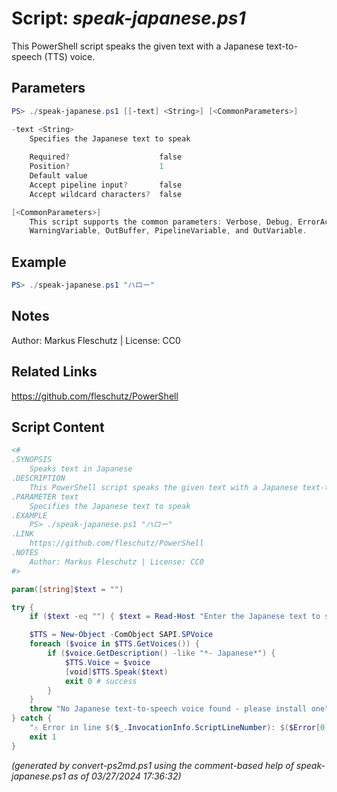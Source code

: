 Script: *speak-japanese.ps1*
========================

This PowerShell script speaks the given text with a Japanese text-to-speech (TTS) voice.

Parameters
----------
```powershell
PS> ./speak-japanese.ps1 [[-text] <String>] [<CommonParameters>]

-text <String>
    Specifies the Japanese text to speak
    
    Required?                    false
    Position?                    1
    Default value                
    Accept pipeline input?       false
    Accept wildcard characters?  false

[<CommonParameters>]
    This script supports the common parameters: Verbose, Debug, ErrorAction, ErrorVariable, WarningAction, 
    WarningVariable, OutBuffer, PipelineVariable, and OutVariable.
```

Example
-------
```powershell
PS> ./speak-japanese.ps1 "ハロー"

```

Notes
-----
Author: Markus Fleschutz | License: CC0

Related Links
-------------
https://github.com/fleschutz/PowerShell

Script Content
--------------
```powershell
<#
.SYNOPSIS
	Speaks text in Japanese
.DESCRIPTION
	This PowerShell script speaks the given text with a Japanese text-to-speech (TTS) voice.
.PARAMETER text
	Specifies the Japanese text to speak
.EXAMPLE
	PS> ./speak-japanese.ps1 "ハロー"
.LINK
	https://github.com/fleschutz/PowerShell
.NOTES
	Author: Markus Fleschutz | License: CC0
#>

param([string]$text = "")

try {
	if ($text -eq "") { $text = Read-Host "Enter the Japanese text to speak" }

	$TTS = New-Object -ComObject SAPI.SPVoice
	foreach ($voice in $TTS.GetVoices()) {
		if ($voice.GetDescription() -like "*- Japanese*") { 
			$TTS.Voice = $voice
			[void]$TTS.Speak($text)
			exit 0 # success
		}
	}
	throw "No Japanese text-to-speech voice found - please install one"
} catch {
	"⚠️ Error in line $($_.InvocationInfo.ScriptLineNumber): $($Error[0])"
	exit 1
}
```

*(generated by convert-ps2md.ps1 using the comment-based help of speak-japanese.ps1 as of 03/27/2024 17:36:32)*
